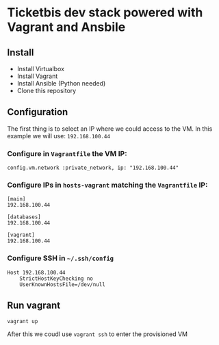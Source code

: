 
Ticketbis dev stack powered with Vagrant and Ansbile
====================================================

Install
-------

* Install Virtualbox
* Install Vagrant
* Install Ansible (Python needed)
* Clone this repository

Configuration
-------------

The first thing is to select an IP where we could access to the VM. In this example we will use: `192.168.100.44`

### Configure in `Vagrantfile` the VM IP:

    config.vm.network :private_network, ip: "192.168.100.44"

### Configure IPs in `hosts-vagrant` matching the `Vagrantfile` IP:

    [main]
    192.168.100.44

    [databases]
    192.168.100.44

    [vagrant]
    192.168.100.44

### Configure SSH in `~/.ssh/config`

    Host 192.168.100.44
        StrictHostKeyChecking no
        UserKnownHostsFile=/dev/null

Run vagrant
-----------

    vagrant up

After this we coudl use `vagrant ssh` to enter the provisioned VM